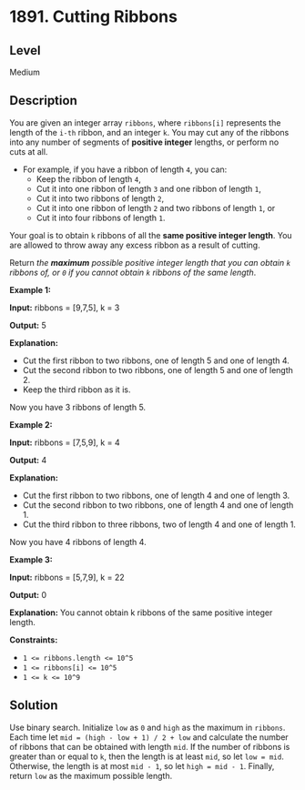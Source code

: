 # 1891. Cutting Ribbons
## Level
Medium

## Description
You are given an integer array `ribbons`, where `ribbons[i]` represents the length of the `i-th` ribbon, and an integer `k`. You may cut any of the ribbons into any number of segments of **positive integer** lengths, or perform no cuts at all.

* For example, if you have a ribbon of length `4`, you can:
   * Keep the ribbon of length `4`,
   * Cut it into one ribbon of length `3` and one ribbon of length `1`,
   * Cut it into two ribbons of length `2`,
   * Cut it into one ribbon of length `2` and two ribbons of length `1`, or
   * Cut it into four ribbons of length `1`.

Your goal is to obtain `k` ribbons of all the **same positive integer length**. You are allowed to throw away any excess ribbon as a result of cutting.

Return *the **maximum** possible positive integer length that you can obtain `k` ribbons of, or `0` if you cannot obtain `k` ribbons of the same length*.

**Example 1:**

**Input:** ribbons = [9,7,5], k = 3

**Output:** 5

**Explanation:**
- Cut the first ribbon to two ribbons, one of length 5 and one of length 4.
- Cut the second ribbon to two ribbons, one of length 5 and one of length 2.
- Keep the third ribbon as it is.

Now you have 3 ribbons of length 5.

**Example 2:**

**Input:** ribbons = [7,5,9], k = 4

**Output:** 4

**Explanation:**
- Cut the first ribbon to two ribbons, one of length 4 and one of length 3.
- Cut the second ribbon to two ribbons, one of length 4 and one of length 1.
- Cut the third ribbon to three ribbons, two of length 4 and one of length 1.

Now you have 4 ribbons of length 4.

**Example 3:**

**Input:** ribbons = [5,7,9], k = 22

**Output:** 0

**Explanation:** You cannot obtain k ribbons of the same positive integer length.

**Constraints:**

* `1 <= ribbons.length <= 10^5`
* `1 <= ribbons[i] <= 10^5`
* `1 <= k <= 10^9`

## Solution
Use binary search. Initialize `low` as `0` and `high` as the maximum in `ribbons`. Each time let `mid = (high - low + 1) / 2 + low` and calculate the number of ribbons that can be obtained with length `mid`. If the number of ribbons is greater than or equal to `k`, then the length is at least `mid`, so let `low = mid`. Otherwise, the length is at most `mid - 1`, so let `high = mid - 1`. Finally, return `low` as the maximum possible length.
